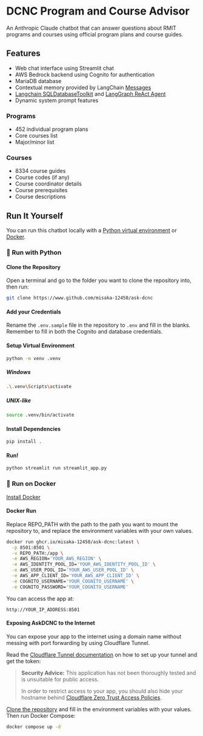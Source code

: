 # DCNC Program and Course Advisor

An Anthropic Claude chatbot that can answer questions about RMIT programs and
courses using official program plans and course guides.

## Features

- Web chat interface using Streamlit chat
- AWS Bedrock backend using Cognito for authentication
- MariaDB database
- Contextual memory provided by LangChain [Messages](https://python.langchain.com/docs/concepts/messages/)
- [Langchain SQLDatabaseToolkit](https://langchain-ai.github.io/langgraph/tutorials/sql-agent) and [LangGraph ReAct Agent](https://langchain-ai.github.io/langgraph/reference/prebuilt/#langgraph.prebuilt.chat_agent_executor.create_react_agent)
- Dynamic system prompt features

### Programs

- 452 individual program plans
- Core courses list
- Major/minor list

### Courses

- 8334 course guides
- Course codes (if any)
- Course coordinator details
- Course prerequisites
- Course descriptions

## Run It Yourself

You can run this chatbot locally with a [Python virtual environment](#run-with-python) or [Docker](#run-on-docker).

### 🐍 Run with Python

#### Clone the Repository

Open a terminal and go to the folder you want to clone the repository into, then run:

```bash
git clone https://www.github.com/misaka-12450/ask-dcnc
```

#### Add your Credentials

Rename the `.env.sample` file in the repository to `.env` and fill in the blanks. Remember to fill in both the Cognito
and database credentials.

#### Setup Virtual Environment

```bash
python -m venv .venv
```

##### Windows

```bash
.\.venv\Scripts\activate
```

##### UNIX-like

```bash
source .venv/bin/activate
```

#### Install Dependencies

```bash
pip install .
```

#### Run!

```bash
python streamlit run streamlit_app.py
```

### 🚢 Run on Docker

[Install Docker](https://www.docker.com/get-started/)

#### Docker Run

Replace REPO_PATH with the path to the path you want to mount the repository to, and replace the environment variables
with your own values.

```bash
docker run ghcr.io/misaka-12450/ask-dcnc:latest \
  -p 8501:8501 \
  -v REPO_PATH:/app \
  -e AWS_REGION='YOUR_AWS_REGION' \
  -e AWS_IDENTITY_POOL_ID='YOUR_AWS_IDENTITY_POOL_ID' \
  -e AWS_USER_POOL_ID='YOUR_AWS_USER_POOL_ID' \
  -e AWS_APP_CLIENT_ID='YOUR_AWS_APP_CLIENT_ID' \
  -e COGNITO_USERNAME='YOUR_COGNITO_USERNAME' \
  -e COGNITO_PASSWORD='YOUR_COGNITO_USERNAME' 
```

You can access the app at:

```
http://YOUR_IP_ADDRESS:8501
```

#### Exposing AskDCNC to the Internet

You can expose your app to the internet using a domain name without messing with port forwarding by using Cloudflare Tunnel.

Read
the [Cloudflare Tunnel documentation](https://developers.cloudflare.com/cloudflare-one/connections/connect-networks/get-started/create-remote-tunnel/)
on how to set up your tunnel and get the token:

> **Security Advice:** This application has not been thoroughly tested and is
> unsuitable for public access.
>
> In order to restrict access to your app, you should also hide your hostname behind [Cloudflare Zero Trust Access Policies](https://developers.cloudflare.com/cloudflare-one/applications/).

[Clone the repository](#clone-the-repository) and fill in the environment variables with your values. Then run Docker
Compose:

```bash
docker compose up -d
```

